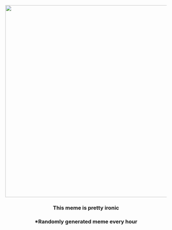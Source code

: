 <p align="center">
        <img src="https://i.imgur.com/LcwxreT.jpg" width="600" height="600">
        </p>
        <h3 align="center">This meme is pretty ironic</h3>
        <h3 align="center">*Randomly generated meme every hour</h3>
    